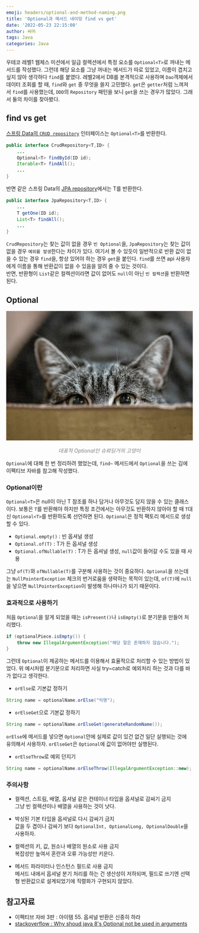 ```yaml
---
emoji: headers/optional-and-method-naming.png
title: 'Optional과 메서드 네이밍 find vs get'
date: '2022-05-23 22:15:00'
author: 써머
tags: Java
categories: Java
---
```


우테코 레벨1 웹체스 미션에서 일급 컬렉션에서 특정 요소를 `Optional<T>`로 꺼내는 메서드를 작성했다. 그런데 해당 요소를 그냥 꺼내는 메서드가 따로 있었고, 이름이 겹치고 싶지 않아 생각하다 `find`를 붙였다. 레벨2에서 DB를 본격적으로 사용하며 `Dao`객체에서 데이터 조회를 할 때, `find`와 `get` 중 무엇을 쓸지 고민했다. `get`은 `getter`처럼 느껴져서 `find`를 사용했는데, `DDD`의 `Repository` 패턴을 보니 `get`을 쓰는 경우가 많았다. 그래서 둘의 차이를 찾아봤다.  

<!--more-->

## find vs get

[스프링 Data의 `CRUD repository`](https://docs.spring.io/spring-data/commons/docs/current/api/org/springframework/data/repository/CrudRepository.html) 인터페이스는 `Optional<T>`를 반환한다.  

```java
public interface CrudRepository<T,ID> {
    ...
    Optional<T> findById(ID id);
    Iterable<T> findAll();
    ...
}
```  

반면 같은 스프링 Data의 [JPA repository](https://docs.spring.io/spring-data/jpa/docs/current/api/org/springframework/data/jpa/repository/JpaRepository.html)에서는 T를 반환한다.  

```java
public interface JpaRepository<T,ID> {
    ...
    T getOne(ID id);
    List<T> findAll();
    ...
}
```

`CrudRepository`는 찾는 값이 없을 경우 `빈 Optional`을, `JpaRepository`는 찾는 값이 없을 경우 `예외를 발생`한다는 차이가 있다. 여기서 볼 수 있듯이 일반적으로 반환 값이 없을 수 있는 경우 `find`을, 항상 있어야 하는 경우 `get`을 붙인다. `find`를 쓰면 api 사용자에게 이름을 통해 반환값이 없을 수 있음을 알려 줄 수 있는 것이다.  
반면, 반환형이 `List`같은 컬렉션이라면 값이 없어도 `null`이 아닌 `빈 컬렉션`을 반환하면 된다.  


## Optional  

![cat](img.png)  
<div style="text-align:center; font-style:italic; color:grey;">대표적 Optional인 슈뢰딩거의 고양이</div>

`Optional`에 대해 한 번 정리하려 했었는데, `find~` 메서드에서 `Optional`을 쓰는 김에 이펙티브 자바를 참고해 작성했다.  

### Optional이란  

`Optional<T>`은 null이 아닌 T 참조를 하나 담거나 아무것도 담지 않을 수 있는 클래스이다. 보통은 `T`를 반환해야 하지만 특정 조건에서는 아무것도 반환하지 않아야 할 때 `T`대신 `Optional<T>`를 반환하도록 선언하면 된다. `Optional`은 정적 팩토리 메서드로 생성할 수 있다.  
- `Optional.empty()` : 빈 옵셔널 생성  
- `Optional.of(T)` : T가 든 옵셔널 생성  
- `Optional.ofNullable(T)` : T가 든 옵셔널 생성, `null`값이 들어갈 수도 있을 때 사용  

그냥 `of(T)`와 `ofNullable(T)`를 구분해 사용하는 것이 중요하다. `Optional`을 쓰는데는 `NullPointerException` 체크의 번거로움을 생략하는 목적이 있는데, `of(T)`에 `null`을 넣으면 `NullPointerException`이 발생해 하나마나가 되기 때문이다.  

### 효과적으로 사용하기  

처음 `Optional`을 알게 되었을 때는 `isPresent()`나 `isEmpty()`로 분기문을 만들어 처리했다.  

```java
if (optionalPiece.isEmpty()) {
    throw new IllegalArgumentException("해당 말은 존재하지 않습니다.");
}
```

그런데 `Optional`이 제공하는 메서드를 이용해서 효율적으로 처리할 수 있는 방법이 있었다. 위 예시처럼 분기문으로 처리하면 사실 try~catch로 예외처리 하는 것과 다를 바가 없다고 생각한다. 

- `orElse`로 기본값 정하기  
```java
String name = optionalName.orElse("익명");
```

- `orElseGet`으로 기본값 정하기  
```java
String name = optionalName.orElseGet(generateRandomName());
```

`orElse`에 메서드를 넣으면 `Optional`안에 실제로 값이 있건 없건 일단 실행되는 것에 유의해서 사용하자. `orElseGet`은 `Optional`에 값이 없어야만 실행된다.  

- `orElseThrow`로 예외 던지기  
```java
String name = optionalName.orElseThrow(IllegalArgumentException::new);
```

### 주의사항  

- 컬렉션, 스트림, 배열, 옵셔널 같은 컨테이너 타입을 옵셔널로 감싸기 금지  
그냥 빈 컬렉션이나 배열을 사용하는 것이 낫다.   

- 박싱된 기본 타입을 옵셔널로 다시 감싸기 금지  
값을 두 겹이나 감싸기 보다 `OptionalInt, OptionalLong, OptionalDouble`을 사용하자.  

- 컬렉션의 키, 값, 원소나 배열의 원소로 사용 금지  
복잡성만 높여서 혼란과 오류 가능성만 키운다.

- 메서드 파라미터나 인스턴스 필드로 사용 금지  
메서드 내에서 옵셔널 분기 처리를 하는 건 생산성이 저하되며, 필드로 쓰기엔 선택형 반환값으로 설계되었기에 직렬화가 구현되지 않았다.  

## 참고자료  

- 이펙티브 자바 3판 : 아이템 55. 옵셔널 반환은 신중히 하라  
- [stackoverflow : Why shoud java 8's Optional not be used in arguments](https://stackoverflow.com/questions/31922866/why-should-java-8s-optional-not-be-used-in-arguments)   

```toc
```
